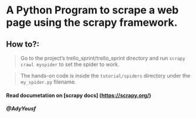 # A Python Program to scrape a web page using the scrapy framework.

## How to?:
> Go to the project’s trello_sprint/trello_sprint directory and run ```scrapy crawl myspider``` to set the spider to work.

> The hands-on code is inside the ```tutorial/spiders``` directory under the ``` my_spider.py ``` filename. 

#### Read documetation on [scrapy docs] (https://scrapy.org/)

##### @AdyYousf
